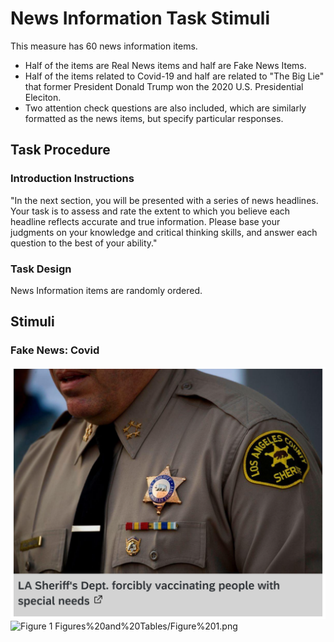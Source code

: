 # News Information Task Stimuli

This measure has 60 news information items.
- Half of the items are Real News items and half are Fake News Items. 
- Half of the items related to Covid-19 and half are related to "The Big Lie" that former President Donald Trump won the 2020 U.S. Presidential Eleciton.
- Two attention check questions are also included, which are similarly formatted as the news items, but specify particular responses.


## Task Procedure

### Introduction Instructions
"In the next section, you will be presented with a series of news headlines. Your task is to assess and rate the extent to which you believe each headline reflects accurate and true information. Please base your judgments on your knowledge and critical thinking skills, and answer each question to the best of your ability."

### Task Design

News Information items are randomly ordered. 

## Stimuli

### Fake News: Covid

![FN_C_01](Measures/NewsTaskStimuli/FakeNews-Covid/FN_C_01.png)
![Figure 1](Figures%20and%20Tables/Figure%201.png?raw=true)
Figures%20and%20Tables/Figure%201.png
